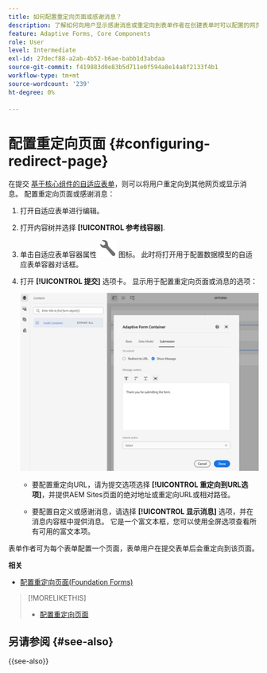 ```yaml
---
title: 如何配置重定向页面或感谢消息？
description: 了解如何向用户显示感谢消息或重定向到表单作者在创建表单时可以配置的网页。
feature: Adaptive Forms, Core Components
role: User
level: Intermediate
exl-id: 27decf88-a2ab-4b52-b6ae-babb1d3abdaa
source-git-commit: f419883d0e83b5d711e0f594a8e14a8f2133f4b1
workflow-type: tm+mt
source-wordcount: '239'
ht-degree: 0%

---
```


# 配置重定向页面 {#configuring-redirect-page}

在提交 [基于核心组件的自适应表单](creating-adaptive-form-core-components.md)，则可以将用户重定向到其他网页或显示消息。 配置重定向页面或感谢消息：

1. 打开自适应表单进行编辑。
1. 打开内容树并选择 **[!UICONTROL 参考线容器]**.
1. 单击自适应表单容器属性 ![自适应表单容器属性](/help/forms/assets/configure-icon.svg) 图标。 此时将打开用于配置数据模型的自适应表单容器对话框。
1. 打开 **[!UICONTROL 提交]** 选项卡。 显示用于配置重定向页面或消息的选项：

   ![用于配置重定向页面或消息的指南容器的“提交”对话框](/help/forms/assets/adaptive-forms-core-components-redirect-page-or-thank-you-message.png)

   * 要配置重定向URL，请为提交选项选择 **[!UICONTROL 重定向到URL选项]**，并提供AEM Sites页面的绝对地址或重定向URL或相对路径。

   * 要配置自定义或感谢消息，请选择 **[!UICONTROL 显示消息]** 选项，并在消息内容框中提供消息。 它是一个富文本框，您可以使用全屏选项查看所有可用的富文本项。

表单作者可为每个表单配置一个页面，表单用户在提交表单后会重定向到该页面。

**相关**

* [配置重定向页面(Foundation Forms)](configuring-redirect-page.md)

>[!MORELIKETHIS]
>
>* [配置重定向页面](/help/forms/configuring-redirect-page.md)

## 另请参阅 {#see-also}

{{see-also}}